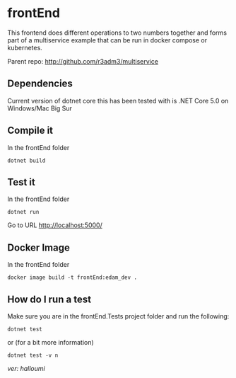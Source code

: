 # frontEnd

This frontend does different operations to two numbers together and forms part of a multiservice example that can be run in docker compose or kubernetes.

Parent repo: <http://github.com/r3adm3/multiservice>

## Dependencies

Current version of dotnet core this has been tested with is .NET Core 5.0 on Windows/Mac Big Sur

## Compile it

In the frontEnd folder

```dotnetcore
dotnet build
```

## Test it

In the frontEnd folder

```dotnetcore
dotnet run
```

Go to URL <http://localhost:5000/>

## Docker Image

In the frontEnd folder

```docker
docker image build -t frontEnd:edam_dev .
```

## How do I run a test

Make sure you are in the frontEnd.Tests project folder and run the following:

```dotnetcore
dotnet test
```

or (for a bit more information)

```dotnetcore
dotnet test -v n
```
*ver: halloumi*